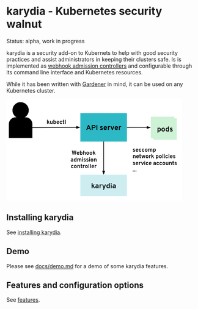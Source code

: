 # karydia - Kubernetes security walnut

Status: alpha, work in progress

karydia is a security add-on to Kubernets to help with good security practices
and assist administrators in keeping their clusters safe. Is is implemented as
[webhook admission
controllers](https://kubernetes.io/docs/reference/access-authn-authz/extensible-admission-controllers/)
and configurable through its command line interface and Kubernetes resources.

While it has been written with [Gardener](https://gardener.cloud/) in mind, it
can be used on any Kubernetes cluster.

![](karydia-architecture.png)

## Installing karydia

See [installing karydia](docs/install.md).

## Demo

Please see [docs/demo.md](docs/demo.md) for a demo of some karydia features.

## Features and configuration options

See [features](docs/features.md).
